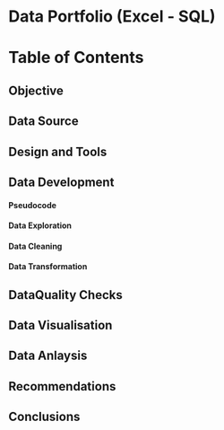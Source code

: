 # Data Portfolio (Excel - SQL)

# Table of Contents
## Objective
## Data Source
## Design and Tools
## Data Development
#### Pseudocode
#### Data Exploration
#### Data Cleaning
#### Data Transformation
## DataQuality Checks
## Data Visualisation
## Data Anlaysis
## Recommendations
## Conclusions
